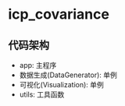 # icp_covariance

## 代码架构
* app: 主程序
* 数据生成(DataGenerator): 单例
* 可视化(Visualization): 单例
* utils: 工具函数